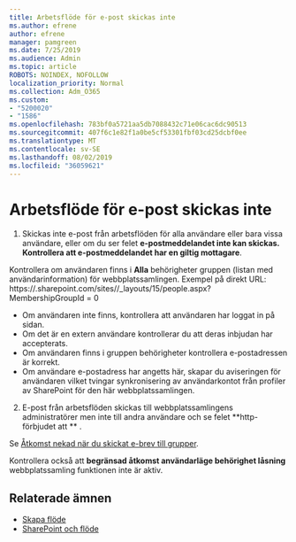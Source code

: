 ```yaml
---
title: Arbetsflöde för e-post skickas inte
ms.author: efrene
author: efrene
manager: pamgreen
ms.date: 7/25/2019
ms.audience: Admin
ms.topic: article
ROBOTS: NOINDEX, NOFOLLOW
localization_priority: Normal
ms.collection: Adm_O365
ms.custom:
- "5200020"
- "1586"
ms.openlocfilehash: 783bf0a5721aa5db7088432c71e06cac6dc90513
ms.sourcegitcommit: 407f6c1e82f1a0be5cf53301fbf03cd25dcbf0ee
ms.translationtype: MT
ms.contentlocale: sv-SE
ms.lasthandoff: 08/02/2019
ms.locfileid: "36059621"
---
```

# <a name="workflow-email-is-not-being-sent"></a>Arbetsflöde för e-post skickas inte

1. Skickas inte e-post från arbetsflöden för alla användare eller bara vissa användare, eller om du ser felet **e-postmeddelandet inte kan skickas. Kontrollera att e-postmeddelandet har en giltig mottagare**.

Kontrollera om användaren finns i **Alla** behörigheter gruppen (listan med användarinformation) för webbplatssamlingen.  Exempel på direkt URL: https://<tenant>.sharepoint.com/sites/<sitename>/_layouts/15/people.aspx? MembershipGroupId = 0

- Om användaren inte finns, kontrollera att användaren har loggat in på sidan. 
- Om det är en extern användare kontrollerar du att deras inbjudan har accepterats.
- Om användaren finns i gruppen behörigheter kontrollera e-postadressen är korrekt.
- Om användare e-postadress har angetts här, skapar du aviseringen för användaren vilket tvingar synkronisering av användarkontot från profiler av SharePoint för den här webbplatssamlingen.
 
2. E-post från arbetsflöden skickas till webbplatssamlingens administratörer men inte till andra användare och se felet **http-förbjudet att <spam> <spam> ** <spam> <spam>.
 

Se [Åtkomst nekad när du skickat e-brev till grupper](https://docs.microsoft.com/sharepoint/support/server-admin/access-denied-when-send-an-email-to-groups).

Kontrollera också att **begränsad åtkomst användarläge behörighet låsning** webbplatssamling funktionen inte är aktiv.

## <a name="related-topics"></a>Relaterade ämnen
- [Skapa flöde](https://support.office.com/article/Create-a-flow-for-a-list-or-library-in-SharePoint-Online-or-OneDrive-for-Business-a9c3e03b-0654-46af-a254-20252e580d01) 
- [SharePoint och flöde](https://flow.microsoft.com/blog/sharepoint-and-flow/) 


